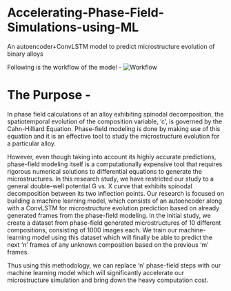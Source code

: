 # Accelerating-Phase-Field-Simulations-using-ML
An autoencoder+ConvLSTM model to predict microstructure evolution of binary alloys

Following is the workflow of the model - 
![Workflow](https://github.com/IamAnubhav-08/Accelerating-Phase-Field-Simulations-using-ML/assets/75220234/c0a3f05e-546c-4a5d-b7a9-6c8aca74549e)

# The Purpose -

In phase field calculations of an alloy exhibiting spinodal decomposition, the spatiotemporal evolution of the composition variable, ‘c’, is governed by the Cahn-Hilliard Equation. Phase-field modeling is done by making use of this equation and it is an effective tool to study the microstructure evolution for a particular alloy.

However, even though taking into account its highly accurate predictions, phase-field modeling itself is a computationally expensive tool that requires rigorous numerical solutions to differential equations to generate the microstructures. In this research study, we have restricted our study to a general double-well potential G vs. X curve that exhibits spinodal decomposition between its two inflection points. Our research is focused on building a machine learning model, which consists of an autoencoder along with a ConvLSTM for microstructure evolution prediction based on already generated frames from the phase-field modeling. In the initial study, we create a dataset from phase-field generated microstructures of 10 different compositions, consisting of 1000 images each. We train our machine-learning model using this dataset which will finally be able to predict the next ‘n’ frames of any unknown composition based on the previous ‘m’ frames.

Thus using this methodology, we can replace ‘n’ phase-field steps with our machine learning model which will significantly accelerate our
microstructure simulation and bring down the heavy computation cost.
